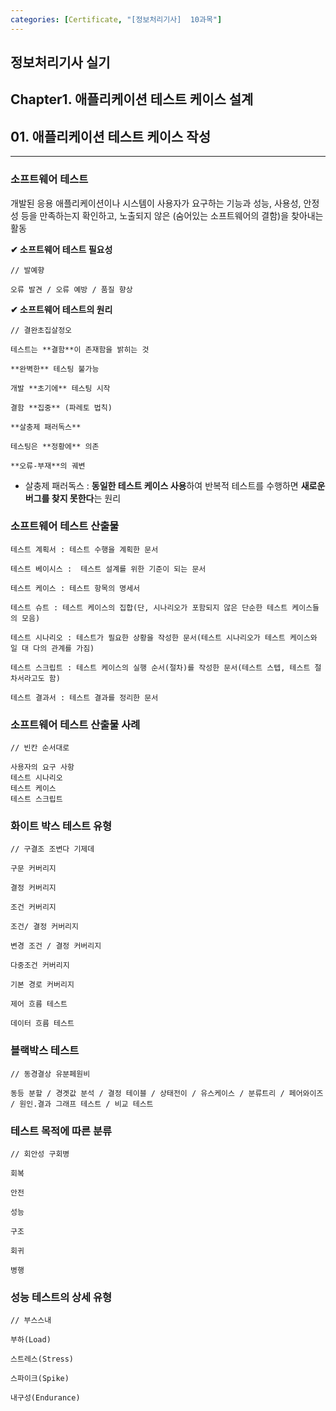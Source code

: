 ```yaml
---
categories: [Certificate, "[정보처리기사]  10과목"]
---
```

## 정보처리기사 실기

## Chapter1. 애플리케이션 테스트 케이스 설계

## 01. 애플리케이션 테스트 케이스 작성

<hr>

### 소프트웨어 테스트

개발된 응용 애플리케이션이나 시스템이 사용자가 요구하는 기능과 성능, 사용성, 안정성 등을 만족하는지 확인하고, 노출되지 않은 (숨어있는 소프트웨어의 결함)을 찾아내는 활동

**✔ 소프트웨어 테스트 필요성**

```
// 발예향

오류 발견 / 오류 예방 / 품질 향상
```

**✔ 소프트웨어 테스트의 원리**

```
// 결완초집살정오

테스트는 **결함**이 존재함을 밝히는 것

**완벽한** 테스팅 불가능

개발 **초기에** 테스팅 시작

결함 **집중** (파레토 법칙)

**살충제 패러독스**

테스팅은 **정황에** 의존

**오류-부재**의 궤변
```

- 살충제 패러독스 : **동일한 테스트 케이스 사용**하여 반복적 테스트를 수행하면 **새로운 버그를 찾지 못한다**는 원리


### 소프트웨어 테스트 산출물

```
테스트 계획서 : 테스트 수행을 계획한 문서

테스트 베이시스 :  테스트 설계를 위한 기준이 되는 문서

테스트 케이스 : 테스트 항목의 명세서

테스트 슈트 : 테스트 케이스의 집합(단, 시나리오가 포함되지 않은 단순한 테스트 케이스들의 모음)

테스트 시나리오 : 테스트가 필요한 상황을 작성한 문서(테스트 시나리오가 테스트 케이스와 일 대 다의 관계를 가짐)

테스트 스크립트 : 테스트 케이스의 실행 순서(절차)를 작성한 문서(테스트 스텝, 테스트 절차서라고도 함)

테스트 결과서 : 테스트 결과를 정리한 문서
```

### 소프트웨어 테스트 산출물 사례

```
// 빈칸 순서대로

사용자의 요구 사항
테스트 시나리오
테스트 케이스
테스트 스크립트
```

### 화이트 박스 테스트 유형

```
// 구결조 조변다 기제데

구문 커버리지

결정 커버리지

조건 커버리지

조건/ 결정 커버리지

변경 조건 / 결정 커버리지

다중조건 커버리지

기본 경로 커버리지

제어 흐름 테스트

데이터 흐름 테스트
```

### 블랙박스 테스트

```
// 동경결상 유분페원비

동등 분할 / 경곗값 분석 / 결정 테이블 / 상태전이 / 유스케이스 / 분류트리 / 페어와이즈 / 원인.결과 그래프 테스트 / 비교 테스트
```

### 테스트 목적에 따른 분류

```
// 회안성 구회병 

회복

안전

성능

구조

회귀

병행
```

### 성능 테스트의 상세 유형

```
// 부스스내

부하(Load)

스트레스(Stress)

스파이크(Spike)

내구성(Endurance)
```
